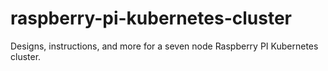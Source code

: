 # raspberry-pi-kubernetes-cluster
Designs, instructions, and more for a seven node Raspberry PI Kubernetes cluster.
